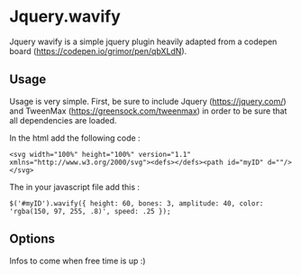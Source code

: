 # Jquery.wavify

Jquery wavify is a simple jquery plugin heavily adapted from a codepen board (https://codepen.io/grimor/pen/qbXLdN).

## Usage

Usage is very simple. First, be sure to include Jquery (https://jquery.com/) and TweenMax (https://greensock.com/tweenmax) in order to be sure that all dependencies are loaded.

In the html add the following code :

`<svg width="100%" height="100%" version="1.1" xmlns="http://www.w3.org/2000/svg"><defs></defs><path id="myID" d=""/></svg>`

The in your javascript file add this :

`
$('#myID').wavify({
  height: 60,
  bones: 3,
  amplitude: 40,
  color: 'rgba(150, 97, 255, .8)',
  speed: .25
});
`

## Options

Infos to come when free time is up :)
